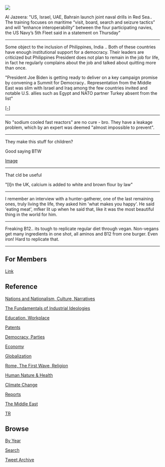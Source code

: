 <img src="https://drive.google.com/uc?export=view&id=1B2wf9R7AMH1d7Vw6e2mucLbIQ5NSjir7"/>

Al Jazeera: "US, Israel, UAE, Bahrain launch joint naval drills in Red
Sea.. The training focuses on maritime “visit, board, search and
seizure tactics” and will “enhance interoperability” between the four
participating navies, the US Navy’s 5th Fleet said in a statement on
Thursday"

---

Some object to the inclusion of Philippines, India .. Both of these
countries have enough institutional support for a democracy. Their
leaders are criticized but Philippines President does not plan to
remain in the job for life, in fact he regularly complains about the
job and talked about quitting more than once.

"President Joe Biden is getting ready to deliver on a key campaign
promise by convening a Summit for Democracy.. Representation from the
Middle East was slim with Israel and Iraq among the few countries
invited and notable U.S. allies such as Egypt and NATO partner Turkey
absent from the list"

[[-]](https://www.reuters.com/world/bidens-democracy-summit-problematic-invite-list-casts-shadow-impact-2021-11-07/)

---

No "sodium cooled fast reactors" are no cure - bro. They have a
leakage problem, which by an expert was deemed "almost impossible to
prevent".

---

They make this stuff for children?

Good saying BTW

[Image](https://pbs.twimg.com/media/FD1MrJOXoAkiPb0?format=jpg&name=small)

---

That cld be useful

"[I]n the UK, calcium is added to white and brown flour by law"

---

I remember an interview with a hunter-gatherer, one of the last
remaining ones, truly living the life, they asked him 'what makes you
happy'. He said 'eating meat', mfker lit up when he said that, like it
was the most beautiful thing in the world for him.

---

Freaking B12.. its tough to replicate regular diet through
vegan. Non-vegans get many ingredients in one shot, all aminos and B12
from one burger. Even iron! Hard to replicate that.

---

## For Members

[Link](https://thirdwave-members.herokuapp.com)

## Reference

[Nations and Nationalism, Culture, Narratives](/2013/02/nations-and-nationalism.md)

[The Fundamentals of Industrial Ideologies](/2011/04/fundamentals-of-industrial-ideologies.md)

[Education, Workplace](2017/09/education-workplace.md)

[Patents](/2018/09/patents.md)

[Democracy, Parties](/2016/11/democracy.md)

[Economy](/2018/05/economy.md)

[Globalization](/2018/09/globalization.md)

[Rome, The First Wave, Religion](/2017/12/rome.md)

[Human Nature & Health](/2020/07/human-nature.md)

[Climate Change](/2018/12/climate.md)

[Reports](/2019/05/reports.md)

[The Middle East](/2019/07/middleeast.md)

[TR](../tr)

## Browse

[By Year](years.md)

[Search](search.html)

[Tweet Archive](/tweets/README.md)


